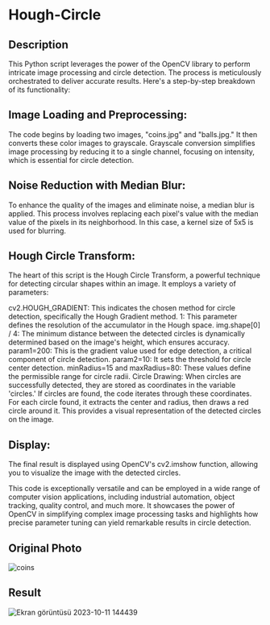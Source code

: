 # Hough-Circle
## Description
This Python script leverages the power of the OpenCV library to perform intricate image processing and circle detection. The process is meticulously orchestrated to deliver accurate results. Here's a step-by-step breakdown of its functionality:


## Image Loading and Preprocessing:
The code begins by loading two images, "coins.jpg" and "balls.jpg." It then converts these color images to grayscale. Grayscale conversion simplifies image processing by reducing it to a single channel, focusing on intensity, which is essential for circle detection.


## Noise Reduction with Median Blur:
To enhance the quality of the images and eliminate noise, a median blur is applied. This process involves replacing each pixel's value with the median value of the pixels in its neighborhood. In this case, a kernel size of 5x5 is used for blurring.


## Hough Circle Transform: 
The heart of this script is the Hough Circle Transform, a powerful technique for detecting circular shapes within an image. It employs a variety of parameters:


cv2.HOUGH_GRADIENT: This indicates the chosen method for circle detection, specifically the Hough Gradient method.
1: This parameter defines the resolution of the accumulator in the Hough space.
img.shape[0] / 4: The minimum distance between the detected circles is dynamically determined based on the image's height, which ensures accuracy.
param1=200: This is the gradient value used for edge detection, a critical component of circle detection.
param2=10: It sets the threshold for circle center detection.
minRadius=15 and maxRadius=80: These values define the permissible range for circle radii.
Circle Drawing: When circles are successfully detected, they are stored as coordinates in the variable 'circles.' If circles are found, the code iterates through these coordinates. For each circle found, it extracts the center and radius, then draws a red circle around it. This provides a visual representation of the detected circles on the image.


## Display: 
The final result is displayed using OpenCV's cv2.imshow function, allowing you to visualize the image with the detected circles.


This code is exceptionally versatile and can be employed in a wide range of computer vision applications, including industrial automation, object tracking, quality control, and much more. It showcases the power of OpenCV in simplifying complex image processing tasks and highlights how precise parameter tuning can yield remarkable results in circle detection.


## Original Photo
![coins](https://github.com/Prometheussx/Hough-Circle/assets/54312783/e5f4de86-0b3b-422c-aa10-69123e50f171)

## Result
![Ekran görüntüsü 2023-10-11 144439](https://github.com/Prometheussx/Hough-Circle/assets/54312783/3b66198b-1a49-498e-83ce-3bad2b58b90e)
